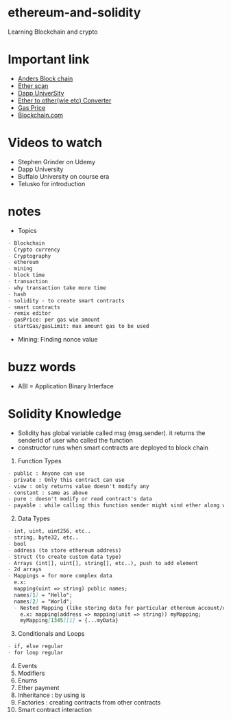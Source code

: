 # ethereum-and-solidity

Learning Blockchain and crypto

# Important link

- [Anders Block chain](https://andersbrownworth.com/blockchain/hash)
- [Ether scan](https://etherscan.io)
- [Dapp UniverSity](https://www.dappuniversity.com/)
- [Ether to other(wie etc) Converter](https://etherconverter.netlify.app/)
- [Gas Price](https://docs.google.com/spreadsheets/d/1n6mRqkBz3iWcOlRem_mO09GtSKEKrAsfO7Frgx18pNU/edit#gid=0)
- [Blockchain.com](https://www.blockchain.com/)
# Videos to watch

- Stephen Grinder on Udemy
- Dapp University
- Buffalo University on course era
- Telusko for introduction

# notes

- Topics

```md
- Blockchain
- Crypto currency
- Cryptography
- ethereum
- mining
- block time
- transaction
- why transaction take more time
- hash
- solidity - to create smart contracts
- smart contracts
- remix editor
- gasPrice: per gas wie amount
- startGas/gasLimit: max amount gas to be used
```

- Mining: Finding nonce value

# buzz words

- ABI = Application Binary Interface

# Solidity Knowledge

- Solidity has global variable called msg (msg.sender). it returns the senderId of user who called the function
- constructor runs when smart contracts are deployed to block chain

1. Function Types

```md
- public : Anyone can use
- private : Only this contract can use
- view : only returns value doesn't modify any
- constant : same as above
- pure : doesn't modify or read contract's data
- payable : while calling this function sender might sind ether along with it
```

2. Data Types

```md
- int, uint, uint256, etc..
- string, byte32, etc..
- bool
- address (to store ethereum address)
- Struct (to create custom data type)
- Arrays (int[], uint[], string[], etc..), push to add element
- 2d arrays
- Mappings = for more complex data
  e.x:
  mapping(uint => string) public names;
  names[1] = "Hello";
  names[2] = "World";
  - Nested Mapping (like storing data for particular ethereum account/user)
    e.x: mapping(address => mapping(unit => string)) myMapping;
    myMapping[1345][1] = {...myData}
```

3. Conditionals and Loops

```md
- if, else regular
- for loop regular
```

4. Events
5. Modifiers
6. Enums
7. Ether payment
8. Inheritance : by using is
9. Factories : creating contracts from other contracts
10. Smart contract interaction
